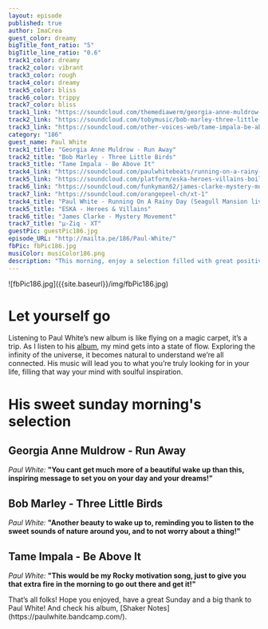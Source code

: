 ```yaml
---
layout: episode
published: true
author: ImaCrea
guest_color: dreamy
bigTitle_font_ratio: "5"
bigTitle_line_ratio: "0.6"
track1_color: dreamy
track2_color: vibrant
track3_color: rough
track4_color: dreamy
track5_color: bliss
track6_color: trippy
track7_color: bliss
track1_link: "https://soundcloud.com/themediawerm/georgia-anne-muldrow-run-away"
track2_link: "https://soundcloud.com/tobymusic/bob-marley-three-little-birds-hd-original"
track3_link: "https://soundcloud.com/other-voices-web/tame-impala-be-above-it"
category: "186"
guest_name: Paul White
track1_title: "Georgia Anne Muldrow - Run Away"
track2_title: "Bob Marley - Three Little Birds"
track3_title: "Tame Impala - Be Above It"
track4_link: "https://soundcloud.com/paulwhitebeats/running-on-a-rainy-day-paul"
track5_link: "https://soundcloud.com/platform/eska-heroes-villains-boiler-room-debuts"
track6_link: "https://soundcloud.com/funkyman62/james-clarke-mystery-movement"
track7_link: "https://soundcloud.com/orangepeel-ch/xt-1"
track4_title: "Paul White - Running On A Rainy Day (Seagull Mansion live)"
track5_title: "ESKA - Heroes & Villains"
track6_title: "James Clarke - Mystery Movement"
track7_title: "µ-Ziq - XT"
guestPic: guestPic186.jpg
episode_URL: "http://mailta.pe/186/Paul-White/"
fbPic: fbPic186.jpg
musiColor: musiColor186.png
description: "This morning, enjoy a selection filled with great positive vibes. Paul White inspired us a beautiful and soulful playlist that will warm you up with all you need to go outside enjoy the sun and spread your energy around."
---
```


<p id="introduction">![fbPic186.jpg]({{site.baseurl}}/img/fbPic186.jpg)
</p>
 
# Let yourself go

Listening to Paul White’s new album is like flying on a magic carpet, it’s a trip. As I listen to his [album](https://paulwhite.bandcamp.com/), my mind gets into a state of flow. Exploring the infinity of the universe, it becomes natural to understand we’re all connected. His music will lead you to what you’re truly looking for in your life, filling that way your mind with soulful inspiration. 

# His sweet sunday morning's selection

## Georgia Anne Muldrow - Run Away
_Paul White:_ **"**You cant get much more of a beautiful wake up than this, inspiring message to set you on your day and your dreams!**"**
 
## Bob Marley - Three Little Birds
_Paul White:_ **"**Another beauty to wake up to, reminding you to listen to the sweet sounds of nature around you, and to not worry about a thing!**"**
 
## Tame Impala - Be Above It
_Paul White:_ **"**This would be my Rocky motivation song, just to give you that extra fire in the morning to go out there and get it!**"**
 
<p id="outroduction">
That’s all folks! Hope you enjoyed, have a great Sunday and a big thank to Paul White! And check his album, [Shaker Notes](https://paulwhite.bandcamp.com/).
</p>
